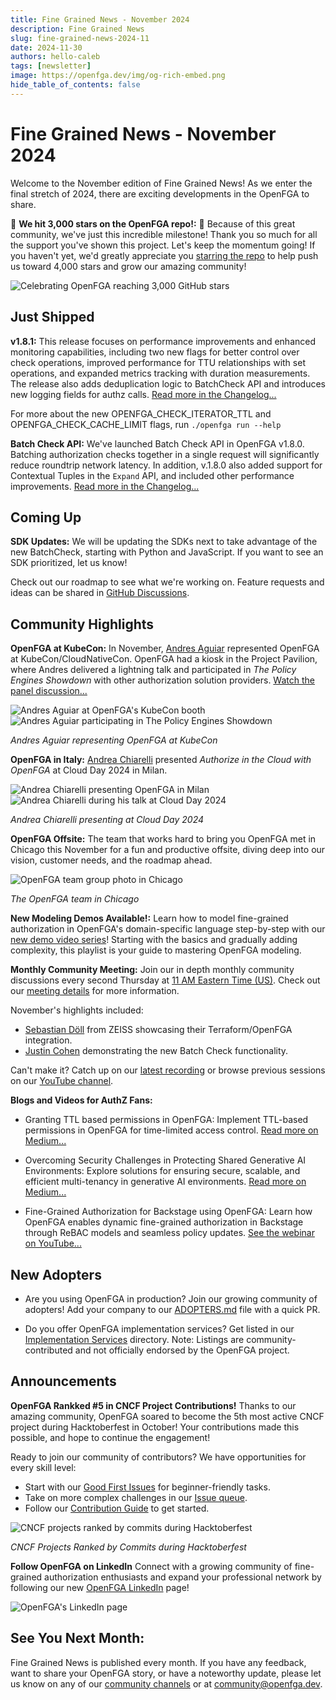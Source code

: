 ```yaml
---
title: Fine Grained News - November 2024
description: Fine Grained News
slug: fine-grained-news-2024-11
date: 2024-11-30
authors: hello-caleb
tags: [newsletter]
image: https://openfga.dev/img/og-rich-embed.png
hide_table_of_contents: false
---
```

# Fine Grained News - November 2024

Welcome to the November edition of Fine Grained News! As we enter the final stretch of 2024, there are exciting developments in the OpenFGA to share.

🌟 **We hit 3,000 stars on the OpenFGA repo!:** 🌟 Because of this great community, we've just this incredible milestone! Thank you so much for all the support you've shown this project. Let's keep the momentum going! If you haven't yet, we'd greatly appreciate you [starring the repo](https://github.com/openfga/openfga) to help push us toward 4,000 stars and grow our amazing community! 

![Celebrating OpenFGA reaching 3,000 GitHub stars](../static/img/blog/fgn-2024-11-stars.png)

## Just Shipped

**v1.8.1:** This release focuses on performance improvements and enhanced monitoring capabilities, including two new flags for better control over check operations, improved performance for TTU relationships with set operations, and expanded metrics tracking with duration measurements. The release also adds deduplication logic to BatchCheck API and introduces new logging fields for authz calls. [Read more in the Changelog...](https://github.com/openfga/openfga/compare/v1.8.0...v1.8.1)

For more about the new OPENFGA_CHECK_ITERATOR_TTL and OPENFGA_CHECK_CACHE_LIMIT flags, run `./openfga run --help`  

**Batch Check API:**  We've launched Batch Check API in OpenFGA v1.8.0. Batching authorization checks together in a single request will significantly reduce roundtrip network latency. In addition, v.1.8.0 also added support for Contextual Tuples in the `Expand` API, and included other performance improvements. [Read more in the Changelog...](https://github.com/openfga/openfga/compare/v1.7.0...v1.8.0)

## **Coming Up**

**SDK Updates:** We will be updating the SDKs next to take advantage of the new BatchCheck, starting  with Python and JavaScript. If you want to see an SDK prioritized, let us know!

Check out our roadmap to see what we're working on. Feature requests and ideas can be shared in [GitHub Discussions](https://github.com/orgs/openfga/discussions).

## **Community Highlights**

**OpenFGA at KubeCon:** In November, [Andres Aguiar](https://www.linkedin.com/in/andresaguiar/) represented OpenFGA at KubeCon/CloudNativeCon. OpenFGA had a kiosk in the Project Pavilion, where Andres delivered a lightning talk and participated in *The Policy Engines Showdown* with other authorization solution providers. [Watch the panel discussion...](https://www.youtube.com/watch?v=AVA32aYObRE)

![Andres Aguiar at OpenFGA's KubeCon booth](../static/img/blog/fgn-2024-11-kubecon1.jpg)
![Andres Aguiar participating in The Policy Engines Showdown](../static/img/blog/fgn-2024-11-kubecon2.jpg)

*Andres Aguiar representing OpenFGA at KubeCon*

**OpenFGA in Italy:** [Andrea Chiarelli](https://www.linkedin.com/in/andreachiarelli/) presented *Authorize in the Cloud with OpenFGA* at Cloud Day 2024 in Milan.

![Andrea Chiarelli presenting OpenFGA in Milan](../static/img/blog/fgn-2024-11-andrea-chiarelli1.png)
![Andrea Chiarelli during his talk at Cloud Day 2024](../static/img/blog/fgn-2024-11-andrea-chiarelli2.png)

*Andrea Chiarelli presenting at Cloud Day 2024*

**OpenFGA Offsite:** The team that works hard to bring you OpenFGA met in Chicago this November for a fun and productive offsite, diving deep into our vision, customer needs, and the roadmap ahead.

![OpenFGA team group photo in Chicago](../static/img/blog/fgn-2024-11-chicago-offsite-team-photo.png)

*The OpenFGA team in Chicago*

**New Modeling Demos Available!:** Learn how to model fine-grained authorization in OpenFGA's domain-specific language step-by-step with our [new demo video series](https://www.youtube.com/playlist?list=PLUR5l-oTFZqWaDdhEOVt_IfPOIbKo1Ypt)! Starting with the basics and gradually adding complexity, this playlist is your guide to mastering OpenFGA modeling.

**Monthly Community Meeting:** Join our in depth monthly community discussions every second Thursday at [11 AM Eastern Time (US)](https://www.worldtimebuddy.com/?qm=1&lid=12,100,5,8&h=5&sln=11-12&hf=1). Check out our [meeting details](https://github.com/openfga/community/blob/main/community-meetings.md#:~:text=OpenFGA%20Community%20Meetings) for more information.

November's highlights included:
- [Sebastian Döll](https://www.linkedin.com/in/katallaxie/) from ZEISS showcasing their Terraform/OpenFGA integration.
- [Justin Cohen](https://www.linkedin.com/in/justincoh/) demonstrating the new Batch Check functionality.

Can't make it? Catch up on our [latest recording](https://youtu.be/4MGF4rTzhbA?si=iGcoZTw8T99E0LKs) or browse previous sessions on our [YouTube channel](https://www.youtube.com/@OpenFGA).

**Blogs and Videos for AuthZ Fans:**
 - Granting TTL based permissions in OpenFGA: Implement TTL-based permissions in OpenFGA for time-limited access control. [Read more on Medium...](https://medium.com/@shruti1810/granting-ttl-based-permissions-in-openfga-2ed2073931c3)

- Overcoming Security Challenges in Protecting Shared Generative AI Environments: Explore solutions for ensuring secure, scalable, and efficient multi-tenancy in generative AI environments. [Read more on Medium...](https://towardsdatascience.com/overcoming-security-challenges-in-protecting-shared-generative-ai-environments-1ffb27da1bde)

- Fine-Grained Authorization for Backstage using OpenFGA: Learn how OpenFGA enables dynamic fine-grained authorization in Backstage through ReBAC models and seamless policy updates. [See the webinar on YouTube...](https://www.youtube.com/watch?v=wWFbLPvwOyQ)

## **New Adopters**

- Are you using OpenFGA in production? Join our growing community of adopters! Add your company to our [ADOPTERS.md](https://github.com/openfga/community/blob/main/ADOPTERS.md#companiesprojects-using-openfga-in-production) file with a quick PR.

- Do you offer OpenFGA implementation services? Get listed in our [Implementation Services](https://github.com/openfga/community/blob/main/ADOPTERS.md#companies-offering-openfga-implementation-services) directory. Note: Listings are community-contributed and not officially endorsed by the OpenFGA project.

## **Announcements**

**OpenFGA Rankked #5 in CNCF Project Contributions!**
Thanks to our amazing community, OpenFGA soared to become the 5th most active CNCF project during Hacktoberfest in October! Your contributions made this possible, and hope to continue the engagement!

Ready to join our community of contributors? We have opportunities for every skill level:
- Start with our [Good First Issues](https://github.com/openfga/openfga/issues?q=is%3Aissue+is%3Aopen+label%3A%22good+first+issue%22) for beginner-friendly tasks.
- Take on more complex challenges in our [Issue queue](https://github.com/openfga/openfga/issues).
- Follow our [Contribution Guide](https://github.com/openfga/.github/blob/main/CONTRIBUTING.md) to get started.

![CNCF projects ranked by commits during Hacktoberfest](../static/img/blog/fgn-2024-11-open-fga-ranks-5th.jpeg)

*CNCF Projects Ranked by Commits during Hacktoberfest*

**Follow OpenFGA on LinkedIn**
Connect with a growing community of fine-grained authorization enthusiasts and expand your professional network by following our new <!-- markdown-link-check-disable -->
[OpenFGA LinkedIn](http://linkedin.com/company/openfga)<!-- markdown-link-check-enable --> page!

![OpenFGA's LinkedIn page](../static/img/blog/fgn-2024-11-linkedin.png)

## **See You Next Month:**

Fine Grained News is published every month. If you have any feedback, want to share your OpenFGA story, or have a noteworthy update, please let us know on any of our [community channels](https://openfga.dev/community) or at [community@openfga.dev](mailto:community@openfga.dev).
